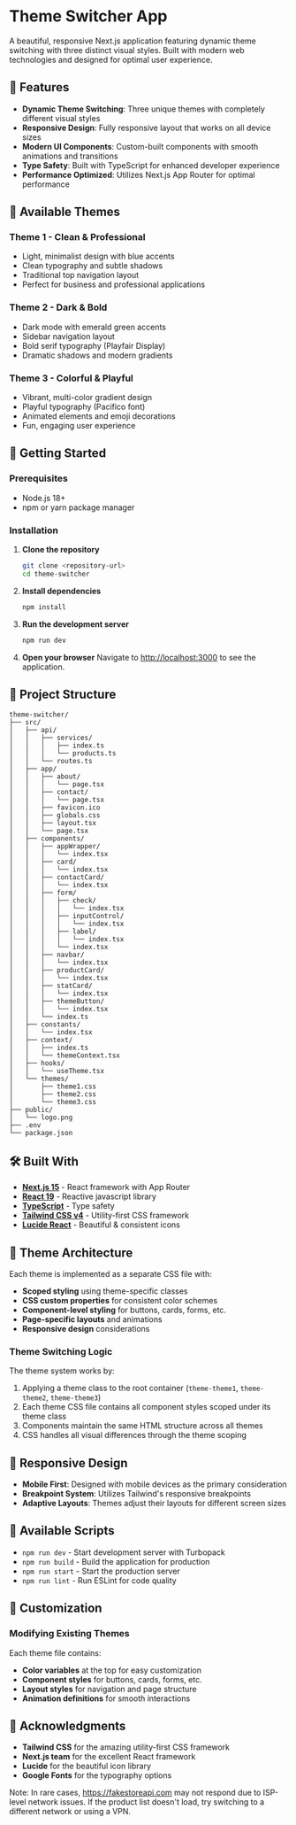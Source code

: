 # Theme Switcher App

A beautiful, responsive Next.js application featuring dynamic theme switching with three distinct visual styles. Built with modern web technologies and designed for optimal user experience.

## 🌟 Features

- **Dynamic Theme Switching**: Three unique themes with completely different visual styles
- **Responsive Design**: Fully responsive layout that works on all device sizes
- **Modern UI Components**: Custom-built components with smooth animations and transitions
- **Type Safety**: Built with TypeScript for enhanced developer experience
- **Performance Optimized**: Utilizes Next.js App Router for optimal performance

## 🎨 Available Themes

### Theme 1 - Clean & Professional

- Light, minimalist design with blue accents
- Clean typography and subtle shadows
- Traditional top navigation layout
- Perfect for business and professional applications

### Theme 2 - Dark & Bold

- Dark mode with emerald green accents
- Sidebar navigation layout
- Bold serif typography (Playfair Display)
- Dramatic shadows and modern gradients

### Theme 3 - Colorful & Playful

- Vibrant, multi-color gradient design
- Playful typography (Pacifico font)
- Animated elements and emoji decorations
- Fun, engaging user experience

## 🚀 Getting Started

### Prerequisites

- Node.js 18+
- npm or yarn package manager

### Installation

1. **Clone the repository**

   ```bash
   git clone <repository-url>
   cd theme-switcher
   ```

2. **Install dependencies**

   ```bash
   npm install
   ```

3. **Run the development server**

   ```bash
   npm run dev
   ```

4. **Open your browser**
   Navigate to [http://localhost:3000](http://localhost:3000) to see the application.

## 📁 Project Structure

```
theme-switcher/
├── src/
│   ├── api/
│   │   ├── services/
│   │   │   ├── index.ts
│   │   │   └── products.ts
│   │   └── routes.ts
│   ├── app/
│   │   ├── about/
│   │   │   └── page.tsx
│   │   ├── contact/
│   │   │   └── page.tsx
│   │   ├── favicon.ico
│   │   ├── globals.css
│   │   ├── layout.tsx
│   │   └── page.tsx
│   ├── components/
│   │   ├── appWrapper/
│   │   │   └── index.tsx
│   │   ├── card/
│   │   │   └── index.tsx
│   │   ├── contactCard/
│   │   │   └── index.tsx
│   │   ├── form/
│   │   │   ├── check/
│   │   │   │   └── index.tsx
│   │   │   ├── inputControl/
│   │   │   │   └── index.tsx
│   │   │   ├── label/
│   │   │   │   └── index.tsx
│   │   │   └── index.tsx
│   │   ├── navbar/
│   │   │   └── index.tsx
│   │   ├── productCard/
│   │   │   └── index.tsx
│   │   ├── statCard/
│   │   │   └── index.tsx
│   │   ├── themeButton/
│   │   │   └── index.tsx
│   │   └── index.ts
│   ├── constants/
│   │   └── index.tsx
│   ├── context/
│   │   ├── index.ts
│   │   └── themeContext.tsx
│   ├── hooks/
│   │   └── useTheme.tsx
│   └── themes/
│       ├── theme1.css
│       ├── theme2.css
│       └── theme3.css
├── public/
│   └── logo.png
├── .env
└── package.json
```

## 🛠️ Built With

- **[Next.js 15](https://nextjs.org/)** - React framework with App Router
- **[React 19](https://react.dev/)** - Reactive javascript library
- **[TypeScript](https://www.typescriptlang.org/)** - Type safety
- **[Tailwind CSS v4](https://tailwindcss.com/)** - Utility-first CSS framework
- **[Lucide React](https://lucide.dev/)** - Beautiful & consistent icons

## 🎨 Theme Architecture

Each theme is implemented as a separate CSS file with:

- **Scoped styling** using theme-specific classes
- **CSS custom properties** for consistent color schemes
- **Component-level styling** for buttons, cards, forms, etc.
- **Page-specific layouts** and animations
- **Responsive design** considerations

### Theme Switching Logic

The theme system works by:

1. Applying a theme class to the root container (`theme-theme1`, `theme-theme2`, `theme-theme3`)
2. Each theme CSS file contains all component styles scoped under its theme class
3. Components maintain the same HTML structure across all themes
4. CSS handles all visual differences through the theme scoping

## 📱 Responsive Design

- **Mobile First**: Designed with mobile devices as the primary consideration
- **Breakpoint System**: Utilizes Tailwind's responsive breakpoints
- **Adaptive Layouts**: Themes adjust their layouts for different screen sizes

## 🚀 Available Scripts

- `npm run dev` - Start development server with Turbopack
- `npm run build` - Build the application for production
- `npm run start` - Start the production server
- `npm run lint` - Run ESLint for code quality

## 🎨 Customization

### Modifying Existing Themes

Each theme file contains:

- **Color variables** at the top for easy customization
- **Component styles** for buttons, cards, forms, etc.
- **Layout styles** for navigation and page structure
- **Animation definitions** for smooth interactions

## 🙏 Acknowledgments

- **Tailwind CSS** for the amazing utility-first CSS framework
- **Next.js team** for the excellent React framework
- **Lucide** for the beautiful icon library
- **Google Fonts** for the typography options

Note: In rare cases, https://fakestoreapi.com may not respond due to ISP-level network issues. If the product list doesn't load, try switching to a different network or using a VPN.
